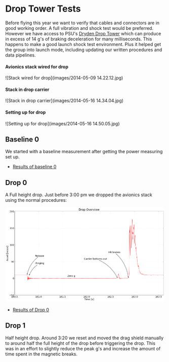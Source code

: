 # Drop Tower Tests

Before flying this year we want to verify that cables and connectors are in good
working order. A full vibration and shock test would be preferred. However we
have access to PSU's [Dryden Drop Tower](http://www.ddt.pdx.edu/) which can
produce in excess of 14 g's of braking deceleration for many milliseconds. This
happens to make a good launch shock test environment. Plus it helped get the
group into launch mode, including updating our written procedures and data
pipelines.

#### Avionics stack wired for drop

![Stack wired for drop](images/2014-05-09 14.22.12.jpg)

#### Stack in drop carrier

![Stack in drop carrier](images/2014-05-16 14.34.04.jpg)

#### Setting up for drop

![Setting up for drop](images/2014-05-16 14.50.05.jpg)



## Baseline 0

We started with a baseline measurement after getting the power measuring set up.

 - [Results of baseline 0](http://nbviewer.ipython.org/url/psas.github.io/Launch-11/droptest/2014-05-09-baseline-0/results.ipynb?create=1)


## Drop 0

A Full height drop. Just before 3:00 pm we dropped the avionics stack using the
normal procedures:

![Drop acceleration](images/drop0graph.png)

 - [Results of Drop 0](http://nbviewer.ipython.org/url/psas.github.io/Launch-11/droptest/2014-05-16-drop-0/results.ipynb?create=1)


## Drop 1

Half height drop. Around 3:20 we reset and moved the drag shield manually to
around half the full height of the drop before triggering the drop. This was in
an effort to slightly reduce the peak g's and increase the amount of time spent
in the magnetic breaks.
